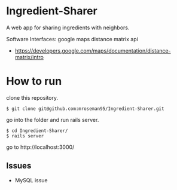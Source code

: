 # Ingredient-Sharer
A web app for sharing ingredients with neighbors.

Software Interfaces:
google maps distance matrix api
- https://developers.google.com/maps/documentation/distance-matrix/intro

# How to run

clone this repository.

```
$ git clone git@github.com:mroseman95/Ingredient-Sharer.git
```

go into the folder and run rails server.

```
$ cd Ingredient-Sharer/
$ rails server
```

go to http://localhost:3000/

## Issues

- MySQL issue